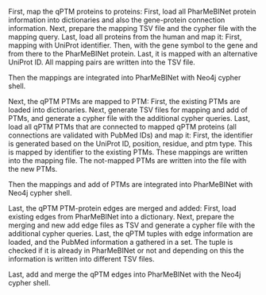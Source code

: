 First, map the qPTM proteins to proteins:
    First, load all PharMeBINet protein information into dictionaries and also the gene-protein connection information.
	Next, prepare the mapping TSV file and the cypher file with the mapping query.
	Last, load all proteins from the human and map it:
		First, mapping with UniProt identifier.
		Then, with the gene symbol to the gene and from there to the PharMeBINet protein.
		Last, it is mapped with an alternative UniProt ID.
	All mapping pairs are written into the TSV file.
	
Then the mappings are integrated into PharMeBINet with Neo4j cypher shell.

Next, the qPTM PTMs are mapped to PTM:
	First, the existing PTMs are loaded into dictionaries.
	Next, generate TSV files for mapping and add of PTMs, and generate a cypher file with the additional cypher queries.
	Last, load all qPTM PTMs that are connected to mapped qPTM proteins (all connections are validated with PubMed IDs) and map it:
		First, the identifier is generated based on the UniProt ID, position, residue, and ptm type.
		This is mapped by identifier to the existing PTMs. These mappings are written into the mapping file.
		The not-mapped PTMs are written into the file with the new PTMs.
		
Then the mappings and add of PTMs are integrated into PharMeBINet with Neo4j cypher shell.

Last, the qPTM PTM-protein edges are merged and added:
	First, load existing edges from PharMeBINet into a dictionary.
	Next, prepare the merging and new add edge files as TSV and generate a cypher file with the additional cypher queries.
	Last, the qPTM tuples with edge information are loaded, and the PubMed information a gathered in a set.
		The tuple is checked if it is already in PharMeBINet or not and depending on this the information is written into different TSV files.
		
Last, add and merge the qPTM edges into PharMeBINet with the Neo4j cypher shell.